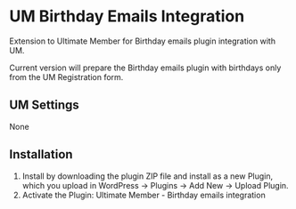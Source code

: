 # UM Birthday Emails Integration
Extension to Ultimate Member for Birthday emails plugin integration with UM.

Current version will prepare the Birthday emails plugin with birthdays only from the UM Registration form.

## UM Settings
None

## Installation
1. Install by downloading the plugin ZIP file and install as a new Plugin, which you upload in WordPress -> Plugins -> Add New -> Upload Plugin.
2. Activate the Plugin: Ultimate Member - Birthday emails integration
